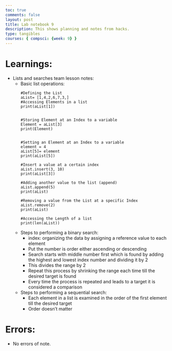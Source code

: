 ```yaml
---
toc: true
comments: false
layout: post
title: Lab notebook 9
description: This shows planning and notes from hacks.
type: tangibles
courses: { compsci: {week: 9} }
---
```


# Learnings:
- Lists and searches team lesson notes:
    - Basic list operations:
        ```
        #Defining the List
        aList= [1,4,2,6,7,3,]
        #Accessing Elements in a list
        print(aList[1])


        #Storing Element at an Index to a variable
        Element = aList[3]
        print(Element)


        #Setting an Element at an Index to a variable
        element = 4
        aList[5]= element
        print(aList[5])

        #Insert a value at a certain index
        aList.insert(3, 10)
        print(aList[3])

        #Adding another value to the list (append)
        aList.append(5)
        print(aList)

        #Removing a value from the List at a specific Index
        aList.remove(2)
        print(aList)

        #Accessing the Length of a list
        print(len(aList))
        ```
    - Steps to performing a binary search:
        - index: organizing the data by assigning a reference value to each element
        - Put the number is order either ascending or descending
        - Search starts with middle number first which is found by adding the highest and lowest index number and dividing it by 2
        - This divides the range by 2
        - Repeat this process by shrinking the range each time till the desired target is found
        - Every time the process is repeated and leads to a target it is considered a comparison
    - Steps to performing a sequential search:
        - Each element in a list is examined in the order of the first element till the desired target
        - Order doesn’t matter

# Errors:
- No errors of note.